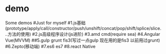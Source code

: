 # demo
Some demos
#Just for myself
#1.js基础(prototype/apply/call/constructor/push/unshift/concat/pop/shift/splice/slice...方法的使用)
#2.js高级程序设计(js进阶)
#3.amd cmd(require sea)
#4.Angular  Vue(MVVM)
##5.gulp grunt fis3(写过一点gulp 现在用的是fis3 以前用过grunt)
#6.Zepto(移动端)
#7.es6 es7
#8.react  Native
